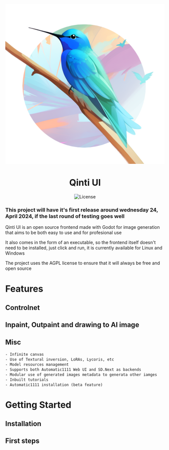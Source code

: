<div align="center">

![Qinti](qinti_icon.png)
<br>
# Qinti UI

![License](https://img.shields.io/github/license/samachiy/qinti?svg=true)

</div>

### This project will have it's first release around wednesday 24, April 2024, if the last round of testing goes well

Qinti UI is an open source frontend made with Godot for image generation that aims to be both easy to use and for profesional use

It also comes in the form of an executable, so the frontend itself doesn't need to be installed, just click and run, it is currently available for Linux and Windows

The project uses the AGPL license to ensure that it will always be free and open source



# Features

## Controlnet

## Inpaint, Outpaint and drawing to AI image

## Misc
    - Infinite canvas
    - Use of Textural inversion, LoRAs, Lycoris, etc
    - Model resources management
    - Supports both Automatic1111 Web UI and SD.Next as backends
    - Modular use of generated images metadata to generata other iamges
    - Inbuilt tutorials
    - Automatic1111 installation (beta feature)

# Getting Started

## Installation


## First steps
